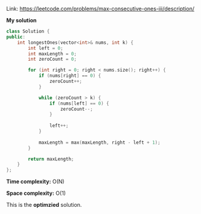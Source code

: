 Link: https://leetcode.com/problems/max-consecutive-ones-iii/description/

**My solution**

```cpp
class Solution {
public:
    int longestOnes(vector<int>& nums, int k) {
        int left = 0;
        int maxLength = 0;
        int zeroCount = 0;

        for (int right = 0; right < nums.size(); right++) {
            if (nums[right] == 0) {
                zeroCount++;
            }

            while (zeroCount > k) {
                if (nums[left] == 0) {
                    zeroCount--;
                }
            
                left++;
            }
            
            maxLength = max(maxLength, right - left + 1);
        }

        return maxLength;
    }
};
```

**Time complexity:** O(N)

**Space complexity:** O(1)

This is the **optimzied** solution.